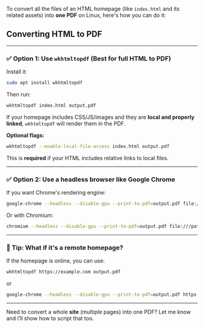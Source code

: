 To convert all the files of an HTML homepage (like `index.html` and its related assets) into **one PDF** on Linux, here's how you can do it:

## Converting HTML to PDF
---

### ✅ Option 1: **Use `wkhtmltopdf` (Best for full HTML to PDF)**
Install it:
```bash
sudo apt install wkhtmltopdf
```

Then run:
```bash
wkhtmltopdf index.html output.pdf
```

If your homepage includes CSS/JS/images and they are **local and properly linked**, `wkhtmltopdf` will render them in the PDF.

**Optional flags:**
```bash
wkhtmltopdf --enable-local-file-access index.html output.pdf
```

This is **required** if your HTML includes relative links to local files.

---

### ✅ Option 2: **Use a headless browser like Google Chrome**

If you want Chrome's rendering engine:

```bash
google-chrome --headless --disable-gpu --print-to-pdf=output.pdf file:///path/to/index.html
```

Or with Chromium:
```bash
chromium --headless --disable-gpu --print-to-pdf=output.pdf file:///path/to/index.html
```

---

### 🧠 Tip: What if it's a remote homepage?

If the homepage is online, you can use:
```bash
wkhtmltopdf https://example.com output.pdf
```
or
```bash
google-chrome --headless --disable-gpu --print-to-pdf=output.pdf https://example.com
```

---

Need to convert a whole **site** (multiple pages) into one PDF? Let me know and I’ll show how to script that too.